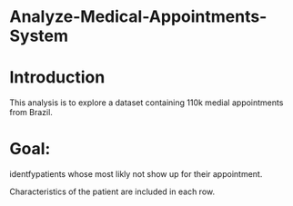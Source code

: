 # Analyze-Medical-Appointments-System

# Introduction
This analysis is to explore a dataset containing 110k medial appointments from Brazil.
# Goal: 
identfypatients whose most likly not show up for their appointment. 

Characteristics of the patient are included in each row.

